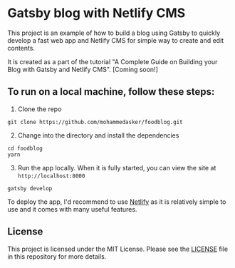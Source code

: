 # Gatsby blog with Netlify CMS

This project is an example of how to build a blog using Gatsby to quickly develop a fast web app and Netlify CMS for simple way to create and edit contents.

It is created as a part of the tutorial "A Complete Guide on Building your Blog with Gatsby and Netlify CMS". [Coming soon!]

## To run on a local machine, follow these steps:

1. Clone the repo

```
git clone https://github.com/mohammedasker/foodblog.git
```

2. Change into the directory and install the dependencies

```
cd foodblog
yarn
```

3. Run the app locally. When it is fully started, you can view the site at `http://localhost:8000`

```
gatsby develop
```

To deploy the app, I'd recommend to use [Netlify](https://www.netlify.com/) as it is relatively simple to use and it comes with many useful features.

## License

This project is licensed under the MIT License. Please see the [LICENSE](./LICENSE) file in this repository for more details.
